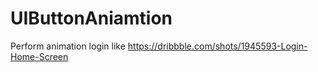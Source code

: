 # UIButtonAniamtion
Perform animation login like https://dribbble.com/shots/1945593-Login-Home-Screen
